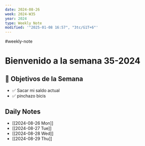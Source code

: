 ```yaml
---
date: 2024-08-26
week: 2024-W35
year: 2024
type: Weekly Note
modified: '"2025-01-08 16:57", "3tc/G1T+6"'
---
```

#weekly-note 
# Bienvenido a la semana 35-2024

## 🥅 Objetivos de la Semana

- ✅ Sacar mi saldo actual
- ✅ pinchazo bicis


## Daily Notes
- [[2024-08-26 Mon]]
- [[2024-08-27 Tue]]
- [[2024-08-28 Wed]]
- [[2024-08-29 Thu]]